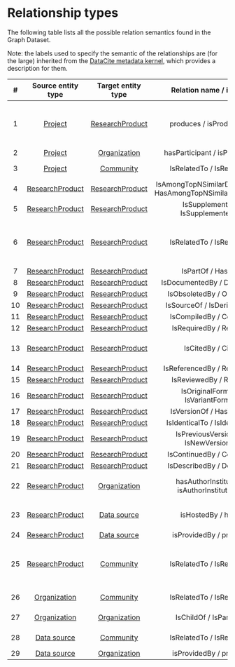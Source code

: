 # Relationship types

The following table lists all the possible relation semantics found in the Graph Dataset.

Note: the labels used to specify the semantic of the relationships are (for the large) inherited from the [DataCite metadata kernel](https://schema.datacite.org/meta/kernel-4.4/doc/DataCite-MetadataKernel_v4.4.pdf), which provides a description for them.

|  # | Source entity type                     | Target entity type                     | Relation name / inverse                                    | Provenance                                      |
|:--:|:--------------------------------------:|:--------------------------------------:|:----------------------------------------------------------:|:-----------------------------------------------:|
| 1  | [Project](/data-model/entities/project)            | [ResearchProduct](../../data-model/entities/research-product)              | produces / isProducedBy                                    | Harvested, Inferred by OpenAIRE, Linked by user |
| 2  | [Project](/data-model/entities/project)            | [Organization](/data-model/entities/organization)  | hasParticipant / isParticipant                             | Harvested                                       |
| 3  | [Project](/data-model/entities/project)            | [Community](/data-model/entities/community)        | IsRelatedTo / IsRelatedTo                                  | Linked by user                                  |
| 4  | [ResearchProduct](../../data-model/entities/research-product)              | [ResearchProduct](../../data-model/entities/research-product)              | IsAmongTopNSimilarDocuments / HasAmongTopNSimilarDocuments | Inferred by OpenAIRE                            |
| 5  | [ResearchProduct](../../data-model/entities/research-product)              | [ResearchProduct](../../data-model/entities/research-product)              | IsSupplementTo / IsSupplementedBy                          | Harvested                                       |
| 6  | [ResearchProduct](../../data-model/entities/research-product)              | [ResearchProduct](../../data-model/entities/research-product)              | IsRelatedTo / IsRelatedTo                                  | Harvested, Inferred by OpenAIRE, Linked by user |
| 7  | [ResearchProduct](../../data-model/entities/research-product)              | [ResearchProduct](../../data-model/entities/research-product)              | IsPartOf / HasPart                                         | Harvested                                       |
| 8  | [ResearchProduct](../../data-model/entities/research-product)              | [ResearchProduct](../../data-model/entities/research-product)              | IsDocumentedBy / Documents                                 | Harvested                                       |
| 9  | [ResearchProduct](../../data-model/entities/research-product)              | [ResearchProduct](../../data-model/entities/research-product)              | IsObsoletedBy / Obsoletes                                  | Harvested                                       |
| 10 | [ResearchProduct](../../data-model/entities/research-product)              | [ResearchProduct](../../data-model/entities/research-product)              | IsSourceOf / IsDerivedFrom                                 | Harvested                                       |
| 11 | [ResearchProduct](../../data-model/entities/research-product)              | [ResearchProduct](../../data-model/entities/research-product)              | IsCompiledBy / Compiles                                    | Harvested                                       |
| 12 | [ResearchProduct](../../data-model/entities/research-product)              | [ResearchProduct](../../data-model/entities/research-product)              | IsRequiredBy / Requires                                    | Harvested                                       |
| 13 | [ResearchProduct](../../data-model/entities/research-product)              | [ResearchProduct](../../data-model/entities/research-product)              | IsCitedBy / Cites                                          | Harvested, Inferred by OpenAIRE                 |
| 14 | [ResearchProduct](../../data-model/entities/research-product)              | [ResearchProduct](../../data-model/entities/research-product)              | IsReferencedBy / References                                | Harvested                                       |
| 15 | [ResearchProduct](../../data-model/entities/research-product)              | [ResearchProduct](../../data-model/entities/research-product)              | IsReviewedBy / Reviews                                     | Harvested                                       |
| 16 | [ResearchProduct](../../data-model/entities/research-product)              | [ResearchProduct](../../data-model/entities/research-product)              | IsOriginalFormOf / IsVariantFormOf                         | Harvested                                       |
| 17 | [ResearchProduct](../../data-model/entities/research-product)              | [ResearchProduct](../../data-model/entities/research-product)              | IsVersionOf / HasVersion                                   | Harvested                                       |
| 18 | [ResearchProduct](../../data-model/entities/research-product)              | [ResearchProduct](../../data-model/entities/research-product)              | IsIdenticalTo / IsIdenticalTo                              | Harvested                                       |
| 19 | [ResearchProduct](../../data-model/entities/research-product)              | [ResearchProduct](../../data-model/entities/research-product)              | IsPreviousVersionOf / IsNewVersionOf                       | Harvested                                       |
| 20 | [ResearchProduct](../../data-model/entities/research-product)              | [ResearchProduct](../../data-model/entities/research-product)              | IsContinuedBy / Continues                                  | Harvested                                       |
| 21 | [ResearchProduct](../../data-model/entities/research-product)              | [ResearchProduct](../../data-model/entities/research-product)              | IsDescribedBy / Describes                                  | Harvested                                       |
| 22 | [ResearchProduct](../../data-model/entities/research-product)              | [Organization](/data-model/entities/organization)  | hasAuthorInstitution / isAuthorInstitutionOf               | Harvested, Inferred by OpenAIRE                 |
| 23 | [ResearchProduct](../../data-model/entities/research-product)              | [Data source](/data-model/entities/data-source)    | isHostedBy / hosts                                         | Harvested, Inferred by OpenAIRE                 |
| 24 | [ResearchProduct](../../data-model/entities/research-product)              | [Data source](/data-model/entities/data-source)    | isProvidedBy / provides                                    | Harvested                                       |
| 25 | [ResearchProduct](../../data-model/entities/research-product)              | [Community](/data-model/entities/community)        | IsRelatedTo / IsRelatedTo                                  | Harvested, Inferred by OpenAIRE, Linked by user |
| 26 | [Organization](/data-model/entities/organization)  | [Community](/data-model/entities/community)        | IsRelatedTo / IsRelatedTo                                  | Linked by user                                  |
| 27 | [Organization](/data-model/entities/organization)  | [Organization](/data-model/entities/organization)  | IsChildOf / IsParentOf                                     | Linked by user                                  |
| 28 | [Data source](/data-model/entities/data-source)    | [Community](/data-model/entities/community)        | IsRelatedTo / IsRelatedTo                                  | Linked by user                                  |
| 29 | [Data source](/data-model/entities/data-source)    | [Organization](/data-model/entities/organization)  | isProvidedBy / provides                                    | Harvested                                       |
